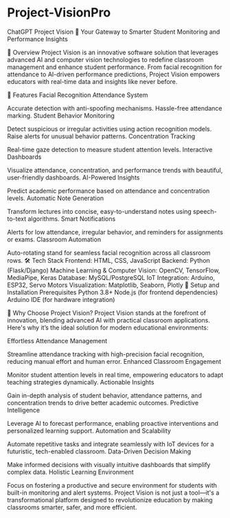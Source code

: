 # Project-VisionPro
ChatGPT
Project Vision 🚀
Your Gateway to Smarter Student Monitoring and Performance Insights

🌟 Overview
Project Vision is an innovative software solution that leverages advanced AI and computer vision technologies to redefine classroom management and enhance student performance. From facial recognition for attendance to AI-driven performance predictions, Project Vision empowers educators with real-time data and insights like never before.

🎯 Features
Facial Recognition Attendance System

Accurate detection with anti-spoofing mechanisms.
Hassle-free attendance marking.
Student Behavior Monitoring

Detect suspicious or irregular activities using action recognition models.
Raise alerts for unusual behavior patterns.
Concentration Tracking

Real-time gaze detection to measure student attention levels.
Interactive Dashboards

Visualize attendance, concentration, and performance trends with beautiful, user-friendly dashboards.
AI-Powered Insights

Predict academic performance based on attendance and concentration levels.
Automatic Note Generation

Transform lectures into concise, easy-to-understand notes using speech-to-text algorithms.
Smart Notifications

Alerts for low attendance, irregular behavior, and reminders for assignments or exams.
Classroom Automation

Auto-rotating stand for seamless facial recognition across all classroom rows.
🛠️ Tech Stack
Frontend: HTML, CSS, JavaScript
Backend: Python (Flask/Django)
Machine Learning & Computer Vision: OpenCV, TensorFlow, MediaPipe, Keras
Database: MySQL/PostgreSQL
IoT Integration: Arduino, ESP32, Servo Motors
Visualization: Matplotlib, Seaborn, Plotly
🔧 Setup and Installation
Prerequisites
Python 3.8+
Node.js (for frontend dependencies)
Arduino IDE (for hardware integration)

🎯 Why Choose Project Vision?
Project Vision stands at the forefront of innovation, blending advanced AI with practical classroom applications. Here's why it’s the ideal solution for modern educational environments:

Effortless Attendance Management

Streamline attendance tracking with high-precision facial recognition, reducing manual effort and human error.
Enhanced Classroom Engagement

Monitor student attention levels in real time, empowering educators to adapt teaching strategies dynamically.
Actionable Insights

Gain in-depth analysis of student behavior, attendance patterns, and concentration trends to drive better academic outcomes.
Predictive Intelligence

Leverage AI to forecast performance, enabling proactive interventions and personalized learning support.
Automation and Scalability

Automate repetitive tasks and integrate seamlessly with IoT devices for a futuristic, tech-enabled classroom.
Data-Driven Decision Making

Make informed decisions with visually intuitive dashboards that simplify complex data.
Holistic Learning Environment

Focus on fostering a productive and secure environment for students with built-in monitoring and alert systems.
Project Vision is not just a tool—it's a transformational platform designed to revolutionize education by making classrooms smarter, safer, and more efficient.



